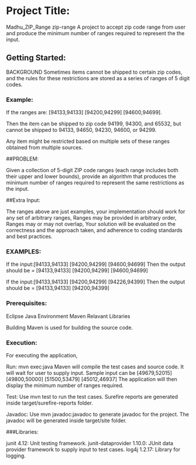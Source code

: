 # Project Title:

Madhu_ZIP_Range
zip-range A project to accept zip code range from user and produce the minimum number of ranges required to represent the the input.

## Getting Started:

BACKGROUND Sometimes items cannot be shipped to certain zip codes, and the rules for these restrictions are stored as a series of ranges of 5 digit codes. 

### Example:

If the ranges are: [94133,94133] [94200,94299] [94600,94699].

Then the item can be shipped to zip code 94199, 94300, and 65532, but cannot be shipped to 94133, 94650, 94230, 94600, or 94299.

Any item might be restricted based on multiple sets of these ranges obtained from multiple sources.

##PROBLEM:

Given a collection of 5-digit ZIP code ranges (each range includes both their upper and lower bounds), provide an algorithm that produces the minimum number of ranges required to represent the same restrictions as the input.

##Extra Input: 

The ranges above are just examples, your implementation should work for any set of arbitrary ranges,
Ranges may be provided in arbitrary order,
Ranges may or may not overlap,
Your solution will be evaluated on the correctness and the approach taken, and adherence to coding standards and best practices.

### EXAMPLES: 

If the input:[94133,94133] [94200,94299] [94600,94699] Then the output should be = [94133,94133] [94200,94299] [94600,94699]

If the input:[94133,94133] [94200,94299] [94226,94399] Then the output should be = [94133,94133] [94200,94399]

### Prerequisites:

Eclipse
Java Environment
Maven 
Relavant Libraries 

Building Maven is used for building the source code.

### Execution:
For executing the application, 

Run: mvn exec:java Maven will compile the test cases and source code. It will wait for user to supply input. Sample input can be [49679,52015] [49800,50000] [51500,53479] [45012,46937] The application will then display the minimum number of ranges required.

Test: Use mvn test to run the test cases. Surefire reports are generated inside target/surefire-reports folder.

Javadoc: Use mvn javadoc:javadoc to generate javadoc for the project. The javadoc will be generated inside target/site folder.

###Libraries: 

junit 4.12: Unit testing framework.
junit-dataprovider 1.10.0: JUnit data provider framework to supply input to test cases.
log4j 1.2.17: Library for logging. 
